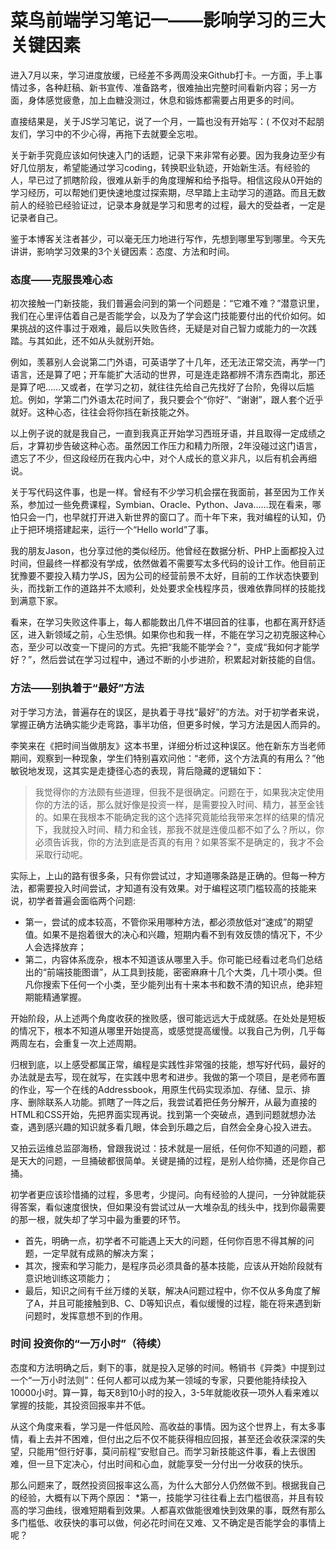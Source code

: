 # 菜鸟前端学习笔记一——影响学习的三大关键因素

进入7月以来，学习进度放缓，已经差不多两周没来Github打卡。一方面，手上事情过多，各种赶稿、新书宣传、准备路考，很难抽出完整时间看新内容；另一方面，身体感觉疲惫，加上血糖没测过，休息和锻炼都需要占用更多的时间。

直接结果是，关于JS学习笔记，说了一个月，一篇也没有开始写：(  不仅对不起朋友们，学习中的不少心得，再拖下去就要全忘啦。

关于新手究竟应该如何快速入门的话题，记录下来非常有必要。因为我身边至少有好几位朋友，希望能通过学习coding，转换职业轨迹，开始新生活。有经验的人，早已过了抓瞎阶段，很难从新手的角度理解和给予指导。相信这段从0开始的学习经历，可以帮她们更快速地度过探索期，尽早踏上主动学习的道路。而且无数前人的经验已经验证过，记录本身就是学习和思考的过程，最大的受益者，一定是记录者自己。

鉴于本博客关注者甚少，可以毫无压力地进行写作，先想到哪里写到哪里。今天先讲讲，影响学习效果的3个关键因素：态度、方法和时间。

### 态度——克服畏难心态

初次接触一门新技能，我们普遍会问到的第一个问题是：“它难不难？”潜意识里，我们在心里评估着自己是否能学会，以及为了学会这门技能要付出的代价如何。如果挑战的这件事过于艰难，最后以失败告终，无疑是对自己智力或能力的一次践踏。与其如此，还不如从头就别开始。

例如，羡慕别人会说第二门外语，可英语学了十几年，还无法正常交流，再学一门语言，还是算了吧；开车能扩大活动的世界，可是连走路都辨不清东西南北，那还是算了吧……又或者，在学习之初，就往往先给自己先找好了台阶，免得以后尴尬。例如，学第二门外语太花时间了，我只要会个“你好”、“谢谢”，跟人套个近乎就好。这种心态，往往会将你挡在新技能之外。

以上例子说的就是我自己，一直到我真正开始学习西班牙语，并且取得一定成绩之后，才算初步告破这种心态。虽然因工作压力和精力所限，2年没碰过这门语言，遗忘了不少，但这段经历在我内心中，对个人成长的意义非凡，以后有机会再细说。

关于写代码这件事，也是一样。曾经有不少学习机会摆在我面前，甚至因为工作关系，参加过一些免费课程，Symbian、Oracle、Python、Java……现在看来，哪怕只会一门，也早就打开进入新世界的窗口了。而十年下来，我对编程的认知，仍止于把环境搭建起来，运行一个“Hello world”了事。

我的朋友Jason，也分享过他的类似经历。他曾经在数据分析、PHP上面都投入过时间，但最终一样都没有学成，依然做着不需要写太多代码的设计工作。他目前正犹豫要不要投入精力学JS，因为公司的经营前景不太好，目前的工作状态快要到头，而找新工作的道路并不太顺利，处处要求全栈程序员，很难依靠同样的技能找到满意下家。

看来，在学习失败这件事上，每人都能数出几件不堪回首的往事，也都在离开舒适区，进入新领域之前，心生恐惧。如果你也和我一样，不能在学习之初克服这种心态，至少可以改变一下提问的方式。先把“我能不能学会？”，变成“我如何才能学好？”，然后尝试在学习过程中，通过不断的小步进阶，积累起对新技能的自信。

### 方法——别执着于“最好”方法

对于学习方法，普遍存在的误区，是执着于寻找“最好”的方法。对于初学者来说，掌握正确方法确实能少走弯路，事半功倍，但更多时候，学习方法是因人而异的。

李笑来在《把时间当做朋友》这本书里，详细分析过这种误区。他在新东方当老师期间，观察到一种现象，学生们特别喜欢问他：“老师，这个方法真的有用么？”他敏锐地发现，这其实是走捷径心态的表现，背后隐藏的逻辑如下：

>我觉得你的方法颇有些道理，但我不是很确定。问题在于，如果我决定使用你的方法的话，那么就好像是投资一样，是需要投入时间、精力，甚至金钱的。如果在我根本不能确定我的这个选择究竟能给我带来怎样的结果的情况下，我就投入时间、精力和金钱，那我不就是连傻瓜都不如了么？所以，你必须告诉我，你的方法到底是否真的有用？如果答案不是确定的，我才不会采取行动呢。

实际上，上山的路有很多条，只有你尝试过，才知道哪条路是正确的。但每一种方法，都需要投入时间尝试，才知道有没有效果。对于编程这项门槛较高的技能来说，初学者普遍会面临两个问题:
* 第一，尝试的成本较高，不管你采用哪种方法，都必须放低对“速成”的期望值。如果不是抱着很大的决心和兴趣，短期内看不到有效反馈的情况下，不少人会选择放弃；
* 第二，内容体系庞杂，根本不知道该从哪里入手。你可能已经看过老鸟们总结出的“前端技能图谱”，从工具到技能，密密麻麻十几个大类，几十项小类。但凡你搜索下任何一个小类，至少能列出有十来本书和数不清的知识点，绝非短期能精通掌握。

开始阶段，从上述两个角度收获的挫败感，很可能远远大于成就感。在处处是短板的情况下，根本不知道从哪里开始提高，或感觉提高缓慢。以我自己为例，几乎每两周左右，会重复一次上述周期。

归根到底，以上感受都属正常，编程是实践性非常强的技能，想写好代码，最好的办法就是去写，现在就写，在实践中思考和进步。我做的第一个项目，是老师布置的作业，写一个在线的Addressbook，用原生代码实现添加、存储、显示、排序、删除联系人功能。抓瞎了一阵之后，我尝试着把任务分解开，从最为直接的HTML和CSS开始，先把界面实现再说。找到第一个突破点，遇到问题就想办法查，遇到感兴趣的知识就多看几眼，体会到乐趣之后，自然会全身心投入进去。

又拍云运维总监邵海杨，曾跟我说过：技术就是一层纸，任何你不知道的问题，都是天大的问题，一旦捅破都很简单。关键是捅的过程，是别人给你捅，还是你自己捅。

初学者更应该珍惜捅的过程，多思考，少提问。向有经验的人提问，一分钟就能获得答案，看似速度很快，但如果没有尝试过从一大堆杂乱的线头中，找到你最需要的那一根，就失却了学习中最为重要的环节。
* 首先，明确一点，初学者不可能遇上天大的问题，任何你百思不得其解的问题，一定早就有成熟的解决方案；
* 其次，搜索和学习能力，是程序员必须具备的基本技能，应该从开始阶段就有意识地训练这项能力；
* 最后，知识之间有千丝万缕的关联，解决A问题过程中，你不仅从多角度了解了A，并且可能接触到B、C、D等知识点，看似缓慢的过程，能在将来遇到新问题时，发挥意想不到的作用。

### 时间 投资你的“一万小时”（待续）

态度和方法明确之后，剩下的事，就是投入足够的时间。畅销书《异类》中提到过一个“一万小时法则”：任何人都可以成为某一领域的专家，只要他能持续投入10000小时。算一算，每天8到10小时的投入，3-5年就能收获一项外人看来难以掌握的技能，其投资回报率并不低。

从这个角度来看，学习是一件低风险、高收益的事情。因为这个世界上，有太多事情，看上去并不困难，但付出之后不仅不能获得相应回报，甚至还会收获深深的失望，只能用“但行好事，莫问前程”安慰自己。而学习新技能这件事，看上去很困难，但一旦下定决心，付出时间和心血，就能享受一分付出一分收获的快乐。

那么问题来了，既然投资回报率这么高，为什么大部分人仍然做不到。根据我自己的经验，大概有以下两个原因：
*第一，技能学习往往看上去门槛很高，并且有较高的学习曲线，很难短期看到效果。人都喜欢做能很难快到效果的事，既然有那么多门槛低、收获快的事可以做，何必花时间在又难、又不确定是否能学会的事情上呢？
